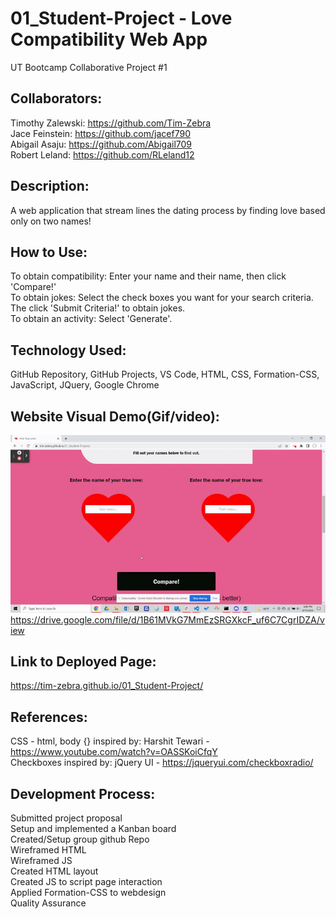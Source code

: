 # 01_Student-Project - Love Compatibility Web App
UT Bootcamp Collaborative Project #1

## Collaborators:
Timothy Zalewski: https://github.com/Tim-Zebra <br />
Jace Feinstein: https://github.com/jacef790 <br />
Abigail Asaju: https://github.com/Abigail709 <br />
Robert Leland: https://github.com/RLeland12 <br />

## Description:
A web application that stream lines the dating process by finding love based only on two names!

## How to Use:
To obtain compatibility: Enter your name and their name, then click 'Compare!' <br />
To obtain jokes: Select the check boxes you want for your search criteria. The click 'Submit Criteria!' to obtain jokes. <br />
To obtain an activity: Select 'Generate'. <br />

## Technology Used:
GitHub Repository, 
GitHub Projects, 
VS Code, 
HTML, 
CSS, 
Formation-CSS, 
JavaScript, 
JQuery, 
Google Chrome

## Website Visual Demo(Gif/video):
![Banner](Project_1-Demo-Gif.gif)
https://drive.google.com/file/d/1B61MVkG7MmEzSRGXkcF_uf6C7CgrIDZA/view

## Link to Deployed Page:
https://tim-zebra.github.io/01_Student-Project/

## References:
CSS - html, body {} inspired by: Harshit Tewari - https://www.youtube.com/watch?v=OASSKoiCfqY <br />
Checkboxes inspired by: jQuery UI - https://jqueryui.com/checkboxradio/

## Development Process:
Submitted project proposal <br />
Setup and implemented a Kanban board <br />
Created/Setup group github Repo <br />
Wireframed HTML <br />
Wireframed JS <br />
Created HTML layout <br />
Created JS to script page interaction <br />
Applied Formation-CSS to webdesign <br />
Quality Assurance <br />